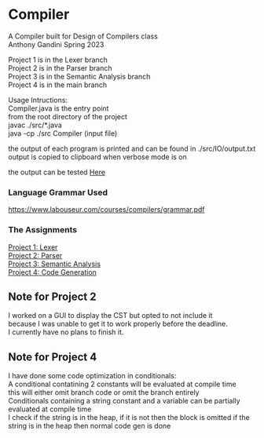 # Compiler
A Compiler built for Design of Compilers class  
Anthony Gandini Spring 2023  
  
Project 1 is in the Lexer branch  
Project 2 is in the Parser branch  
Project 3 is in the Semantic Analysis branch  
Project 4 is in the main branch  
  
Usage Intructions:  
Compiler.java is the entry point  
from the root directory of the project  
javac ./src/*.java  
java -cp ./src Compiler (input file)  
  
the output of each program is printed and can be found in ./src/IO/output.txt  
output is copied to clipboard when verbose mode is on  
  
the output can be tested [Here](https://www.labouseur.com/commondocs/operating-systems/SvegOS/public_html/index.html)

### Language Grammar Used
https://www.labouseur.com/courses/compilers/grammar.pdf

### The Assignments
[Project 1: Lexer](https://www.labouseur.com/courses/compilers/project1.pdf)  
[Project 2: Parser](https://www.labouseur.com/courses/compilers/project2.pdf)  
[Project 3: Semantic Analysis](https://www.labouseur.com/courses/compilers/project3.pdf)  
[Project 4: Code Generation](https://www.labouseur.com/courses/compilers/project4.pdf)  
  
## Note for Project 2  
I worked on a GUI to display the CST but opted to not include it  
because I was unable to get it to work properly before the deadline.  
I currently have no plans to finish it.
  
## Note for Project 4  
I have done some code optimization in conditionals:  
A conditional contatining 2 constants will be evaluated at compile time  
    this will either omit branch code or omit the branch entirely  
Conditionals containing a string constant and a variable can be partially evaluated at compile time  
    I check if the string is in the heap, if it is not then the block is omitted
    if the string is in the heap then normal code gen is done  